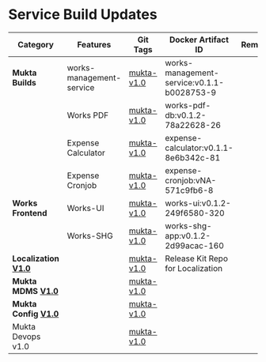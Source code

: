 # Service Build Updates

| Category                                                                                                                 | Features                 | Git Tags                                                                              | Docker Artifact ID                         | Remarks |
| ------------------------------------------------------------------------------------------------------------------------ | ------------------------ | ------------------------------------------------------------------------------------- | ------------------------------------------ | ------- |
| **Mukta Builds**                                                                                                         | works-management-service | [mukta-v1.0](https://github.com/egovernments/DIGIT-Works/releases/tag/mukta-v1.0)     | works-management-service:v0.1.1-b0028753-9 |         |
|                                                                                                                          | Works PDF                | [mukta-v1.0](https://github.com/egovernments/DIGIT-Works/releases/tag/mukta-v1.0)     | works-pdf-db:v0.1.2-78a22628-26            |         |
|                                                                                                                          | Expense Calculator       | [mukta-v1.0](https://github.com/egovernments/DIGIT-Works/releases/tag/mukta-v1.0)     | expense-calculator:v0.1.1-8e6b342c-81      |         |
|                                                                                                                          | Expense Cronjob          | [mukta-v1.0](https://github.com/egovernments/DIGIT-Works/releases/tag/mukta-v1.0)     | expense-cronjob:vNA-571c9fb6-8             |         |
| **Works Frontend**                                                                                                       | Works-UI                 | [mukta-v1.0](https://github.com/egovernments/DIGIT-Works/releases/tag/mukta-v1.0)     | works-ui:v0.1.2-249f6580-320               |         |
|                                                                                                                          | Works-SHG                | [mukta-v1.0](https://github.com/egovernments/DIGIT-Works/releases/tag/mukta-v1.0)     | works-shg-app:v0.1.2-2d99acac-160          |         |
| **Localization** [**V1.0**](https://github.com/egovernments/IFIX-releasekit/tree/master/Localization/works/mukta%20v1.0) |                          | [mukta-v1.0](https://github.com/egovernments/IFIX-releasekit/releases/tag/mukta-v1.0) | Release Kit Repo for Localization          |         |
| **Mukta MDMS** [**V1.0**](mdms-and-configuration-updates.md)                                                             |                          | [mukta-v1.0](https://github.com/egovernments/works-mdms-data/releases/tag/mukta-v1.0) |                                            |         |
| **Mukta Config** [**V1.0**](mdms-and-configuration-updates.md)                                                           |                          | [mukta-v1.0](https://github.com/egovernments/works-configs/releases/tag/mukta-v1.0)   |                                            |         |
| Mukta Devops v1.0                                                                                                        |                          | [mukta-v1.0](https://github.com/egovernments/DIGIT-DevOps/releases/tag/mukta-v1.0)    |                                            |         |
